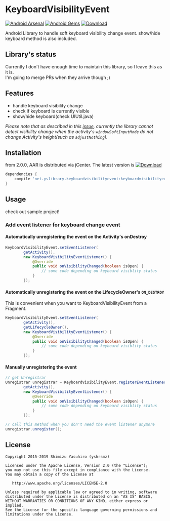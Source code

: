 KeyboardVisibilityEvent
===

[![Android Arsenal](https://img.shields.io/badge/Android%20Arsenal-KeyboardVisibilityEvent-green.svg?style=flat)](https://android-arsenal.com/details/1/2519)
[![Android Gems](http://www.android-gems.com/badge/yshrsmz/KeyboardVisibilityEvent.svg?branch=master)](http://www.android-gems.com/lib/yshrsmz/KeyboardVisibilityEvent)
[![Download](https://api.bintray.com/packages/yshrsmz/maven/keyboardvisibilityevent/images/download.svg) ](https://bintray.com/yshrsmz/maven/keyboardvisibilityevent/_latestVersion)

Android Library to handle soft keyboard visibility change event.
show/hide keyboard method is also included.

## Library's status

Currently I don't have enough time to maintain this library, so I leave this as it is.  
I'm going to merge PRs when they arrive though ;)

## Features
- handle keyboard visibility change
- check if keyboard is currently visible
- show/hide keyboard(check UIUtil.java)

_Please note that as described in this [issue](https://github.com/yshrsmz/KeyboardVisibilityEvent/issues/1), currently the library cannot detect visibility change when the activity's `windowSoftInputMode` do not change Activity's height(such as `adjustNothing`)._

## Installation

from 2.0.0, AAR is distributed via jCenter. The latest version is [![Download](https://api.bintray.com/packages/yshrsmz/maven/keyboardvisibilityevent/images/download.svg) ](https://bintray.com/yshrsmz/maven/keyboardvisibilityevent/_latestVersion)

```groovy
dependencies {
    compile 'net.yslibrary.keyboardvisibilityevent:keyboardvisibilityevent:LATEST_VERSION'
}
```

## Usage

check out sample project!

### Add event listener for keyboard change event

#### Automatically unregistering the event on the Activity's onDestroy
```java
KeyboardVisibilityEvent.setEventListener(
        getActivity(),
        new KeyboardVisibilityEventListener() {
            @Override
            public void onVisibilityChanged(boolean isOpen) {
                // some code depending on keyboard visiblity status
            }
        });
```

#### Automatically unregistering the event on the LifecycleOwner's `ON_DESTROY`

This is convenient when you want to KeyboardVisibilityEvent from a Fragment.

```java
KeyboardVisibilityEvent.setEventListener(
        getActivity(),
        getLifecycleOwner(),
        new KeyboardVisibilityEventListener() {
            @Override
            public void onVisibilityChanged(boolean isOpen) {
                // some code depending on keyboard visiblity status
            }
        });
```

#### Manually unregistering the event
```java
// get Unregistrar
Unregistrar unregistrar = KeyboardVisibilityEvent.registerEventListener(
        getActivity(),
        new KeyboardVisibilityEventListener() {
            @Override
            public void onVisibilityChanged(boolean isOpen) {
                // some code depending on keyboard visiblity status
            }
        });

// call this method when you don't need the event listener anymore
unregistrar.unregister();
```

## License

    Copyright 2015-2019 Shimizu Yasuhiro (yshrsmz)

    Licensed under the Apache License, Version 2.0 (the "License");
    you may not use this file except in compliance with the License.
    You may obtain a copy of the License at

       http://www.apache.org/licenses/LICENSE-2.0

    Unless required by applicable law or agreed to in writing, software
    distributed under the License is distributed on an "AS IS" BASIS,
    WITHOUT WARRANTIES OR CONDITIONS OF ANY KIND, either express or implied.
    See the License for the specific language governing permissions and
    limitations under the License.
